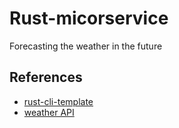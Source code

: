 # Rust-micorservice
Forecasting the weather in the future

## References

* [rust-cli-template](https://github.com/kbknapp/rust-cli-template)
* [weather API](https://www.weatherapi.com/my/)
